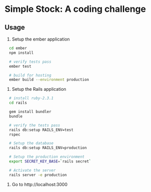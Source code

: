 # Simple Stock: A coding challenge

## Usage
1. Setup the ember application
```bash
  cd ember
  npm install

  # verify tests pass
  ember test

  # build for hosting
  ember build --environment production
```

1. Setup the Rails application

```bash
  # install ruby-2.3.1
  cd rails

  gem install bundler
  bundle

  # verify the tests pass
  rails db:setup RAILS_ENV=test
  rspec

  # Setup the database
  rails db:setup RAILS_ENV=production

  # Setup the production environment
  export SECRET_KEY_BASE=`rails secret`

  # Activate the server
  rails server -e production
```

1. Go to http://localhost:3000
